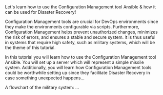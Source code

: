 
<br>

Let's learn how to use the Configuration Management tool Ansible & how it can be used for Disaster Recovery!

Configuration Management tools are crucial for DevOps environments since they make the environments configurable via scripts. Furthermore, Configuration Management helps prevent unauthorized changes, minimizes the risk of errors, and ensures a stable and secure system. It is thus useful in systems that require high safety, such as military systems, which will be the theme of this tutorial.

In this tutorial you will learn how to use the Configuration Management tool Ansible. You will set up a server which will represent a simple missile system. Additionally, you will learn how Configuration Management tools could be worthwhile setting up since they facilitate Disaster Recovery in case something unexpected happens… 

A flowchart of the military system:
…
